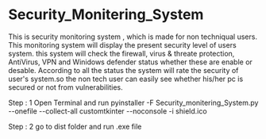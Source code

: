# Security_Monitering_System
This is security monitoring system , which is made for non techniqual users. This monitoring system will display the present security level of users system. this system will check the firewall, virus & threate protection, AntiVirus, VPN and Winidows defender status whether these are enable or desable. According to all the status the system will rate the security of user's system.so the non tech user can easily see whether his/her pc is secured or not from vulnerabilities.

Step : 
1 Open Terminal and run pyinstaller -F Security_monitering_System.py --onefile --collect-all customtkinter --noconsole -i shield.ico

Step :
2 go to dist folder and run .exe file
